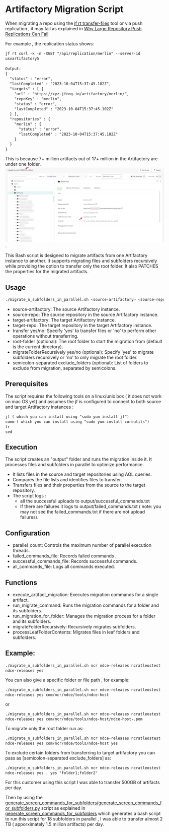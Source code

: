 # Artifactory Migration Script

When migrating a repo using the [jf rt transfer-files](https://jfrog.com/help/r/jfrog-cli/step-5-push-the-files-from-the-source-to-the-target-instance) tool or via push replication , it may fail 
as  explained in [Why Large Repository Push Replications Can Fail](https://jfrog.com/help/r/why-large-repository-push-replications-can-fail/why-large-repository-push-replications-can-fail)

For example , the replication status shows:
```
jf rt curl -k -n -XGET "/api/replication/merlin" --server-id usvartifactory5

Output:
{
  "status" : "error",
  "lastCompleted" : "2023-10-04T15:37:45.102Z",
  "targets" : [ {
    "url" : "https://xyz.jfrog.io/artifactory/merlin/",
    "repoKey" : "merlin",
    "status" : "error",
    "lastCompleted" : "2023-10-04T15:37:45.102Z"
  } ],
  "repositories" : {
    "merlin" : {
      "status" : "error",
      "lastCompleted" : "2023-10-04T15:37:45.102Z"
    }
  }
}
```
This is because  7+ million artifacts  out of 17+ million in the Artifactory are  under one folder.
![Big folder in Mono Repo](images/morepo_huge_folder.jpg) .  

This Bash script is designed to migrate artifacts from one Artifactory instance to another. It supports migrating files and subfolders recursively while providing the option to transfer only the root folder.
It also PATCHES the properties for the migrated artifacts.

## Usage

```bash
./migrate_n_subfolders_in_parallel.sh <source-artifactory> <source-repo> <target-artifactory> <target-repo> <transfer yes/no> [root-folder] [migrateFolderRecursively yes/no] [semicolon-separated exclude_folders]
```

- source-artifactory: The source Artifactory instance.
- source-repo: The source repository in the source Artifactory instance.
- target-artifactory: The target Artifactory instance.
- target-repo: The target repository in the target Artifactory instance.
- transfer yes/no: Specify 'yes' to transfer files or 'no' to perform other operations without transferring.
- root-folder (optional): The root folder to start the migration from (default is the current directory).
- migrateFolderRecursively yes/no (optional): Specify 'yes' to migrate subfolders recursively or 'no' to only migrate the root folder.
- semicolon-separated exclude_folders (optional): List of folders to exclude from migration, separated by semicolons.

## Prerequisites

The script requires the following tools on a linux/unix box ( it does not work on mac OS yet)  and assumes the jf is configured to connect to both   source and target Artifactory instances :
```
jf ( which you can install using "sudo yum install jf")
comm ( which you can install using "sudo yum install coreutils")
tr
sed
```

## Execution
The script creates an "output" folder and runs the migration inside it. It processes files and subfolders in parallel to optimize performance.

- It lists files in the source and target repositories using AQL queries.
- Compares the file lists and identifies files to transfer.
- Transfers files and their properties from the source to the target repository.
- The script logs :
    - all the successful  uploads to output/successful_commands.txt
    - If there are failures it logs to  output/failed_commands.txt ( note: you may not see the failed_commands.txt if there are not upload failures).

## Configuration
- parallel_count: Controls the maximum number of parallel execution threads.
- failed_commands_file: Records failed commands .
- successful_commands_file: Records successful commands.
- all_commands_file: Logs all commands executed.

## Functions
- execute_artifact_migration: Executes migration commands for a single artifact.
- run_migrate_command: Runs the migration commands for a folder and its subfolders.
- run_migration_for_folder: Manages the migration process for a folder and its subfolders.
- migrateFolderRecursively: Recursively migrates subfolders.
- processLeafFolderContents: Migrates files in leaf folders and subfolders.

## Example:
```
./migrate_n_subfolders_in_parallel.sh ncr ndce-releases ncratleostest ndce-releases yes
```


You can also give a specific folder or file path , for example:
```
./migrate_n_subfolders_in_parallel.sh ncr ndce-releases ncratleostest ndce-releases yes com/ncr/ndce/tools/ndce-host
```
or
```
./migrate_n_subfolders_in_parallel.sh ncr ndce-releases ncratleostest ndce-releases yes com/ncr/ndce/tools/ndce-host/ndce-host-.pom
```

To migrate only the root folder run as:
```
./migrate_n_subfolders_in_parallel.sh ncr ndce-releases ncratleostest ndce-releases yes com/ncr/ndce/tools/ndce-host yes
```
To exclude certain folders from transferring to target artifactory you can pass as 
[semicolon-separated exclude_folders] as:
```
./migrate_n_subfolders_in_parallel.sh ncr ndce-releases ncratleostest ndce-releases yes . yes "folder1;folder2"
```
For this customer using this script I was able to transfer 500GB of artifacts per day.

Then by using the  [generate_screen_commands_for_subfolders/generate_screen_commands_for_subfolders.py](../generate_screen_commands_for_subfolders/generate_screen_commands_for_subfolders.py) script as explained in
[generate_screen_commands_for_subfolders](../generate_screen_commands_for_subfolders) which generates a bash script to  run this script for 18 subfolders in parallel   , I was able to transfer almost 2 TB ( apporximately 1.5 million artifacts) per day.